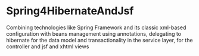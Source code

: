 # Spring4HibernateAndJsf
Combining technologies like Spring Framework and its classic xml-based configuration with beans management using annotations, delegating to hibernate for the data model and transactionality in the service layer, for the controller and jsf and xhtml views
